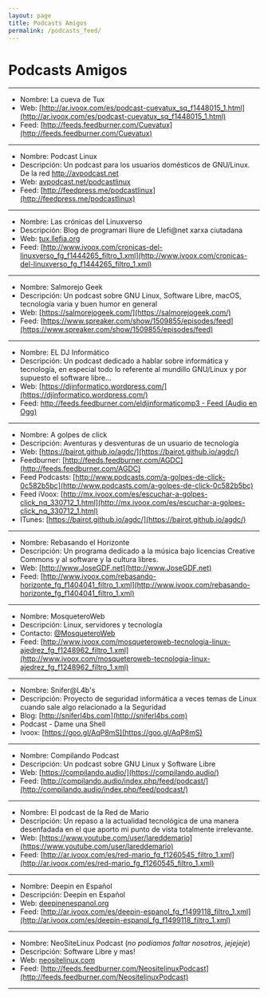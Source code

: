 ```yaml
---
layout: page
title: Podcasts Amigos
permalink: /podcasts_feed/
---
```


# Podcasts Amigos

---

* Nombre: La cueva de Tux
* Web: [http://ar.ivoox.com/es/podcast-cuevatux_sq_f1448015_1.html](http://ar.ivoox.com/es/podcast-cuevatux_sq_f1448015_1.html)
* Feed: [http://feeds.feedburner.com/Cuevatux](http://feeds.feedburner.com/Cuevatux)

---

* Nombre: Podcast Linux
* Descripción: Un podcast para los usuarios domésticos de GNU/Linux. De la red http://avpodcast.net 
* Web: [avpodcast.net/podcastlinux](avpodcast.net/podcastlinux)
* Feed: [http://feedpress.me/podcastlinux](http://feedpress.me/podcastlinux)

---

* Nombre: Las crónicas del Linuxverso
* Descripción: Blog de programari lliure de Llefi@net xarxa ciutadana  
* Web: [tux.llefia.org](tux.llefia.org)
* Feed: [http://www.ivoox.com/cronicas-del-linuxverso_fg_f1444265_filtro_1.xml](http://www.ivoox.com/cronicas-del-linuxverso_fg_f1444265_filtro_1.xml)

---

* Nombre: Salmorejo Geek
* Descripción: Un podcast sobre GNU Linux, Software Libre, macOS, tecnología varia y buen humor en general
* Web: [https://salmorejogeek.com/](https://salmorejogeek.com/)
* Feed: [https://www.spreaker.com/show/1509855/episodes/feed](https://www.spreaker.com/show/1509855/episodes/feed)

---

* Nombre: EL DJ Informático
* Descripción: Un podcast dedicado a hablar sobre informática y tecnología, en especial todo lo referente al mundillo GNU/Linux y por supuesto el software libre...
* Web: [https://djinformatico.wordpress.com/](https://djinformatico.wordpress.com/)
* Feed: [http://feeds.feedburner.com/eldjinformaticomp3  - Feed (Audio en Ogg)](http://feeds.feedburner.com/eldjinformaticoogg)

---

* Nombre: A golpes de click
* Descripción: Aventuras y desventuras de un usuario de tecnología
* Web: [https://bairot.github.io/agdc/](https://bairot.github.io/agdc/)
* Feedburner: [http://feeds.feedburner.com/AGDC](http://feeds.feedburner.com/AGDC)
* Feed Podcasts: [http://www.podcasts.com/a-golpes-de-click-0c582b5bc](http://www.podcasts.com/a-golpes-de-click-0c582b5bc)
* Feed iVoox: [http://mx.ivoox.com/es/escuchar-a-golpes-click_nq_330712_1.html](http://mx.ivoox.com/es/escuchar-a-golpes-click_nq_330712_1.html)
* ITunes: [https://bairot.github.io/agdc/](https://bairot.github.io/agdc/)

---

* Nombre: Rebasando el Horizonte 
* Descripción: Un programa dedicado a la música bajo licencias Creative Commons y al software y la cultura libres.
* Web: [http://www.JoseGDF.net](http://www.JoseGDF.net)
* Feed: [http://www.ivoox.com/rebasando-horizonte_fg_f1404041_filtro_1.xml](http://www.ivoox.com/rebasando-horizonte_fg_f1404041_filtro_1.xml)

---

* Nombre: MosqueteroWeb
* Descripción: Linux, servidores y tecnología
* Contacto: [@MosqueteroWeb](https://www.twitter.com/mosqueteroweb)
* Feed: [http://www.ivoox.com/mosqueteroweb-tecnologia-linux-ajedrez_fg_f1248962_filtro_1.xml](http://www.ivoox.com/mosqueteroweb-tecnologia-linux-ajedrez_fg_f1248962_filtro_1.xml)

---

* Nombre: Snifer@L4b's 
* Descripción: Proyecto de seguridad informática a veces temas de Linux cuando sale algo relacionado a la Seguridad 
* Blog: [http://sniferl4bs.com](http://sniferl4bs.com)
* Podcast - Dame una Shell
* Ivoox: [https://goo.gl/AqP8mS](https://goo.gl/AqP8mS)

---

* Nombre: Compilando Podcast
* Descripción: Un podcast sobre GNU Linux y Software Libre
* Web: [https://compilando.audio/](https://compilando.audio/)
* Feed: [http://compilando.audio/index.php/feed/podcast/](http://compilando.audio/index.php/feed/podcast/)

---

* Nombre: El podcast de la Red de Mario
* Descripción: Un repaso a la actualidad tecnológica de una manera desenfadada en el que aporto mi punto de vista totalmente irrelevante.
* Web: [https://www.youtube.com/user/lareddemario](https://www.youtube.com/user/lareddemario)
* Feed: [http://ar.ivoox.com/es/red-mario_fg_f1260545_filtro_1.xml](http://ar.ivoox.com/es/red-mario_fg_f1260545_filtro_1.xml)

---

* Nombre: Deepin en Español
* Descripción: Deepin en Español
* Web: [deepinenespanol.org](https://deepinenespanol.org)
* Feed: [http://ar.ivoox.com/es/deepin-espanol_fg_f1499118_filtro_1.xml](http://ar.ivoox.com/es/deepin-espanol_fg_f1499118_filtro_1.xml)

---

* Nombre: NeoSiteLinux Podcast (_no podíamos faltar nosotros, jejejeje_)
* Descripción: Software Libre y mas! 
* Web: [neositelinux.com](https://neositelinux.com)
* Feed: [http://feeds.feedburner.com/NeositelinuxPodcast](http://feeds.feedburner.com/NeositelinuxPodcast)

---
